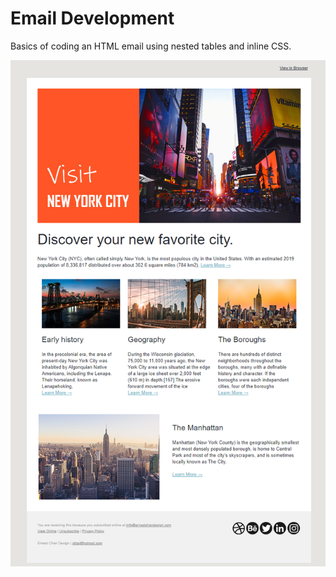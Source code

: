 # Email Development

Basics of coding an HTML email using nested tables and inline CSS.

![](cap.png)
